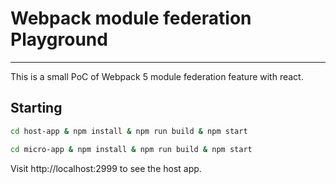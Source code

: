 # Webpack module federation Playground

---

This is a small PoC of Webpack 5 module federation feature with react.

## Starting

```sh
cd host-app & npm install & npm run build & npm start
```

```sh
cd micro-app & npm install & npm run build & npm start
```

Visit http://localhost:2999 to see the host app.
